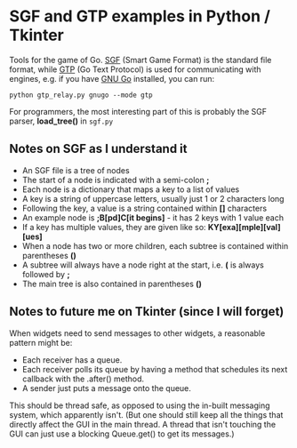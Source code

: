 # SGF and GTP examples in Python / Tkinter

Tools for the game of Go. [SGF](http://www.red-bean.com/sgf/) (Smart Game Format) is the standard file format, while [GTP](https://www.lysator.liu.se/~gunnar/gtp/) (Go Text Protocol) is used for communicating with engines, e.g. if you have [GNU Go](https://www.gnu.org/software/gnugo/) installed, you can run:

    python gtp_relay.py gnugo --mode gtp

For programmers, the most interesting part of this is probably the SGF parser, **load_tree()** in `sgf.py`

## Notes on SGF as I understand it

* An SGF file is a tree of nodes
* The start of a node is indicated with a semi-colon **;**
* Each node is a dictionary that maps a key to a list of values
* A key is a string of uppercase letters, usually just 1 or 2 characters long
* Following the key, a value is a string contained within **[]** characters
* An example node is **;B[pd]C[it begins]** - it has 2 keys with 1 value each
* If a key has multiple values, they are given like so: **KY[exa][mple][val][ues]**
* When a node has two or more children, each subtree is contained within parentheses **()**
* A subtree will always have a node right at the start, i.e. **(** is always followed by **;**
* The main tree is also contained in parentheses **()**

## Notes to future me on Tkinter (since I will forget)

When widgets need to send messages to other widgets, a reasonable pattern might be:

* Each receiver has a queue.
* Each receiver polls its queue by having a method that schedules its next callback with the .after() method.
* A sender just puts a message onto the queue.

This should be thread safe, as opposed to using the in-built messaging system, which apparently isn't. (But one should still keep all the things that directly affect the GUI in the main thread. A thread that isn't touching the GUI can just use a blocking Queue.get() to get its messages.)
